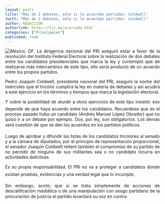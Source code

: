 ```yaml
---
layout: posts
title: "Más de 2 debates, sólo si lo acuerdan partidos: Coldwell"
twitt: "Más de 2 debates, sólo si lo acuerdan partidos: Coldwell"
author: REDACCION
authorlink: https://ljz.mx/acercade.html
categories: ["Principales"]
published: true
---
```

<div style="text-align: justify;">
  <p>
    <img src="images/stories/fotos_marzo/coldwell.jpg" border="0" style="float: left;" /><em>México, DF. </em>La dirigencia nacional del PRI aseguró estar a favor de la resolución del Instituto Federal Electoral sobre la realización de dos debates entre los candidatos presidenciales que marca la ley y contempló que de realizarse más intercambios de este tipo, ello sería producto de un acuerdo entre los propios partidos.
  </p>
  
  <p>
    Pedro Joaquín Coldwell, presidente nacional del PRI, aseguró la noche del miércoles que el tricolor cumplirá la ley en materia de debates y así acudirá a este ejercicio en los términos y tiempos que marca la legislación electoral.
  </p>
  
  <p>
    Y sobre la posibilidad de aturdir a otros ejercicios de este tipo insistió: eso depende de que haya acuerdo entre los candidatos. Recuérdese que en el proceso pasado hubo un candidato (Andrés Manuel López Obrador) que no quiso ir a un debate por ejemplo. Dos, por ley, son obligatorios. Los demás será cuestión de que se den los acuerdos en los partidos políticos.
  </p>
  
  <p>
    Luego de aprobar y difundir las listas de los candidatos tricolores al senado y a la cámara de diputados, por el principio de representación proporcional, el senador Joaquín Coldwell reiteró también el compromiso de su partido de no permitir de ninguno de sus militantes sea o no candidato incurra en actividades delictivas.
  </p>
  
  <p>
    Es su propia responsabilidad. El PRI no va a proteger a candidatos donde existan pruebas, evidencias y una verdad legal que lo incumple.
  </p>
  
  <p>
    Sin embargo, acotó; que si se trata simplemente de acciones de descalificación mediática o de una manipulación con sesgo partidario de la procuración de justicia el partido levantará su voz en contra.
  </p>
</div>
